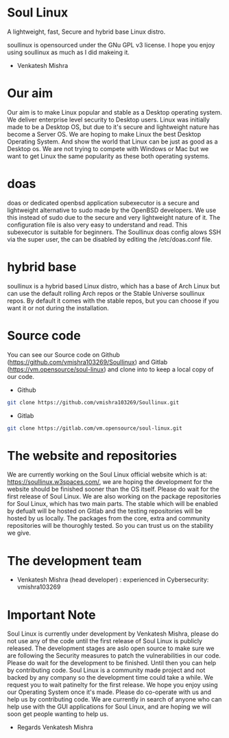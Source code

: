 # Soul Linux

A lightweight, fast, Secure and hybrid base Linux distro.

soullinux is opensourced under the GNu GPL v3 license.
I hope you enjoy using soullinux as much as I did makeing it.
- Venkatesh Mishra

# Our aim
Our aim is to make Linux popular and stable as a Desktop operating system. We deliver enterprise level security to Desktop users. Linux was initially made to be a Desktop OS, but due to it's secure and lightweight nature has become a Server OS. We are hoping to make Linux the best Desktop Operating System. And show the world that Linux can be just as good as a Desktop os. We are not trying to compete with Windows or Mac but we want to get Linux the same popularity as these both operating systems.

# doas
doas or dedicated openbsd application subexecutor is a secure and lightweight alternative to sudo made by the OpenBSD developers. We use this instead of sudo due to the secure and very lightweight nature of it. The configuration file is also very easy to understand and read. This subexecutor is suitable for beginners. The Soullinux doas config alows SSH via the super user, the can be disabled by editing the /etc/doas.conf file. 

# hybrid base
soullinux is a hybrid based Linux distro, which has a base of Arch Linux but can use the default rolling Arch repos or the Stable Universe soullinux repos. By default it comes with the stable repos, but you can choose if you want it or not during the installation.

# Source code
You can see our Source code on Github (https://github.com/vmishra103269/Soullinux) and Gitlab (https://vm.opensource/soul-linux) and clone into to keep a local copy of our code.
* Github 
```bash
git clone https://github.com/vmishra103269/Soullinux.git
```
* Gitlab
```bash
git clone https://gitlab.com/vm.opensource/soul-linux.git
```

# The website and repositories
We are currently working on the Soul Linux official website which is at: https://soullinux.w3spaces.com/, we are hoping the development for the website should be finished sooner than the OS itself. Please do wait for the first release of Soul Linux. We are also working on the package repositories for Soul Linux, which has two main parts. The stable which will be enabled by defualt will be hosted on Gitlab and the testing repositories will be hosted by us locally. The packages from the core, extra and community repositories will be thouroghly tested. So you can trust us on the stability we give.

# The development team

 * Venkatesh Mishra (head developer) : experienced in Cybersecurity: vmishra103269

# Important Note
Soul Linux is currently under development by Venkatesh Mishra, please do not use any of the code until the first release of Soul Linux is publicly released. The development stages are aslo open source to make sure we are following the Security measures to patch the vulnerabilities in our code. Please do wait for the development to be finished. Until then you can help by contributing code. Soul Linux is a community made project and not backed by any company so the development time could take a while. We request you to wait patinelty for the first release.
We hope you enjoy using our Operating System once it's made. Please do co-operate with us and help us by contributing code. We are currently in search of anyone who can help use with the GUI applications for Soul Linux, and are hoping we will soon get people wanting to help us.

- Regards Venkatesh Mishra
